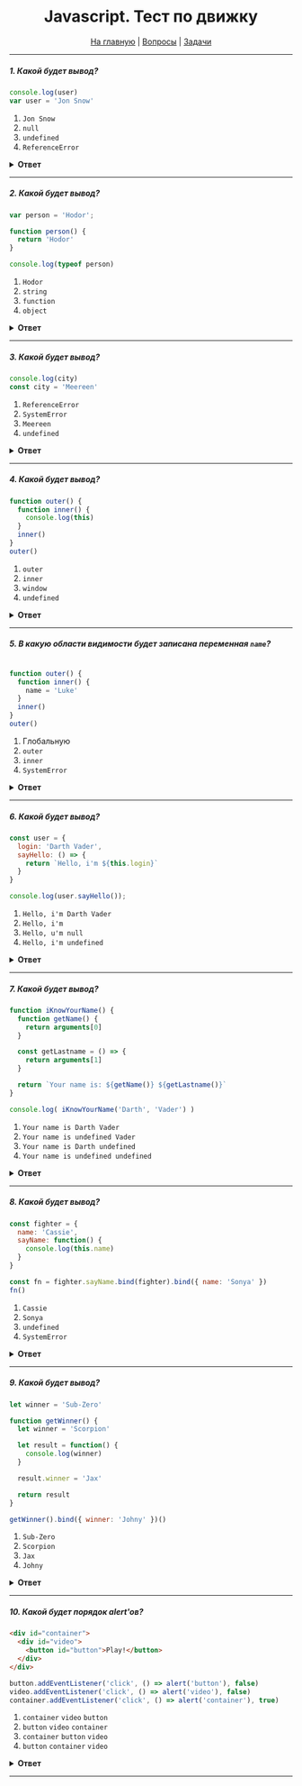 <div align="center">

<h1>Javascript. Тест по движку</h1>

<a href="https://github.com/dollaween/javascript-tests">На главную</a> | <a href="https://github.com/dollaween/javascript-questions">Вопросы</a> | <a href="https://github.com/dollaween/javascript-tasks">Задачи</a>

</div>

---

##### 1. Какой будет вывод?
```javascript
console.log(user)
var user = 'Jon Snow'
```

1. `Jon Snow`
2. `null`
3. `undefined`
4. `ReferenceError`

<details><summary><b>Ответ</b></summary>
<p>

**Ответ: 3**

Во время создания лексического окружения переменным, объявленным через `var`, присваивается значение `undefined`.

</p>
</details>

---

##### 2. Какой будет вывод?
```javascript
var person = 'Hodor';

function person() {
  return 'Hodor'
}

console.log(typeof person)
```

1. `Hodor`
2. `string`
3. `function`
4. `object`

<details><summary><b>Ответ</b></summary>
<p>

**Ответ: 2**

Во время создания контекста, функция объявляется и инициализируется сразу. Переменная же только объявляется, но не инициализируется.

Поэтому, когда дело доходит до строчки `var person = 'Hodor'`, то она перезатирает предыдущее значение `person`, т.е. в нашем случае функцию.

</p>
</details>

---

##### 3. Какой будет вывод?

```javascript
console.log(city)
const city = 'Meereen'
```

1. `ReferenceError`
2. `SystemError`
3. `Meereen`
4. `undefined`

<details><summary><b>Ответ</b></summary>
<p>

**Ответ: 1**

Во время создания контекста, переменные, объявленные через `const` и `let`, только объявляются, но не инициализируются.

</p>
</details>

---

##### 4. Какой будет вывод?

```javascript
function outer() {
  function inner() {
    console.log(this)
  }
  inner()
}
outer()
```

1. `outer`
2. `inner`
3. `window`
4. `undefined`

<details><summary><b>Ответ</b></summary>
<p>

**Ответ: 3**

В контексте выполнения функции значение `this` зависит от того, как именно была вызвана функция. Если она вызвана в виде метода объекта, тогда значение `this` привязано к этому объекту. В других случаях `this` привязывается к глобальному объекту или устанавливается в `undefined` (в строгом режиме).

В браузере глобальным объектом является `window`, в Node.js — `global`.

</p>
</details>

---

##### 5. В какую области видимости будет записана переменная `name`?

```javascript

function outer() {
  function inner() {
    name = 'Luke'
  }
  inner()
}
outer()

```

1. Глобальную
2. `outer`
3. `inner`
4. `SystemError`

<details><summary><b>Ответ</b></summary>
<p>

**Ответ: 1**

Когда встречается переменная без ключевого слова `var`, `const`, `let` — она записывается в глобальную область видимости. В браузере это объект `window`, в Node.js — объект `global`.

В строгом моде `use strict` будет выброшена ошибка `ReferenceError`.

</p>
</details>

---

##### 6. Какой будет вывод?

```javascript
const user = {
  login: 'Darth Vader',
  sayHello: () => {
    return `Hello, i'm ${this.login}`
  }
}

console.log(user.sayHello());
```

1. `Hello, i'm Darth Vader`
2. `Hello, i'm`
3. `Hello, u'm null`
4. `Hello, i'm undefined`

<details><summary><b>Ответ</b></summary>
<p>

**Ответ: 4**

У стрелочных функций нет `this`. Если происходит обращение к `this`, его значение берется снаружи. 

В данном случае, `this` будет указывать на глобальный объект, у которого нет свойства `login`.

</p>
</details>

---

##### 7. Какой будет вывод?

```javascript
function iKnowYourName() {
  function getName() {
    return arguments[0]
  }

  const getLastname = () => {
    return arguments[1]
  }

  return `Your name is: ${getName()} ${getLastname()}`
}

console.log( iKnowYourName('Darth', 'Vader') )
```

1. `Your name is Darth Vader`
2. `Your name is undefined Vader`
3. `Your name is Darth undefined`
4. `Your name is undefined undefined`

<details><summary><b>Ответ</b></summary>
<p>

**Ответ: 2**

У стрелочных функций отсутствует переменная `arguments`.

В данном случае функция `getName` обращается к своей переменной `arguments`, а функция `getLastName` берет `arguments` из функции `iKnowYourName`.

</p>
</details>

---

##### 8. Какой будет вывод?

```javascript
const fighter = {
  name: 'Cassie',
  sayName: function() {
    console.log(this.name)
  }
}

const fn = fighter.sayName.bind(fighter).bind({ name: 'Sonya' })
fn()
```

1. `Cassie`
2. `Sonya`
3. `undefined`
4. `SystemError`

<details><summary><b>Ответ</b></summary>
<p>

**Ответ: 1**

Метод `bind` привязывает контекст навсегда. Повторный вызов `bind` будет игнорироваться.

</p>
</details>

---

##### 9. Какой будет вывод?

```javascript
let winner = 'Sub-Zero'

function getWinner() {
  let winner = 'Scorpion'

  let result = function() {
    console.log(winner)
  }

  result.winner = 'Jax'

  return result
}

getWinner().bind({ winner: 'Johny' })()
```

1. `Sub-Zero`
2. `Scorpion`
3. `Jax`
4. `Johny`

<details><summary><b>Ответ</b></summary>
<p>

**Ответ: 2**

`this` у стрелочных функций берется из внешнего контекста, в данном случае — из функции `getWinner`.

</p>
</details>

---

##### 10. Какой будет порядок alert'ов?

```html
<div id="container">
  <div id="video">
    <button id="button">Play!</button>
  </div>
</div>
```

```javascript
button.addEventListener('click', () => alert('button'), false)
video.addEventListener('click', () => alert('video'), false)
container.addEventListener('click', () => alert('container'), true)
```

1. `container` `video` `button`
2. `button` `video` `container`
3. `container` `button` `video`
4. `button` `container` `video`

<details><summary><b>Ответ</b></summary>
<p>

**Ответ: 3**

Третьим аргументом в `addEventListener` устанавливается захват (`capture`), который определяет на какой стадии будет исполнена функция: `true` — на стадии захвата, `false` – на стадии всплытия.

В первую очередь будут выполнены все слушатели со значением `true` в порядке вложенности от предка к потомку. Затем будут выполнены все слушатели со значением `false` в обратном порядке.

</p>
</details>

---
